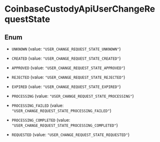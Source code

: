 
# CoinbaseCustodyApiUserChangeRequestState

## Enum


* `UNKNOWN` (value: `"USER_CHANGE_REQUEST_STATE_UNKNOWN"`)

* `CREATED` (value: `"USER_CHANGE_REQUEST_STATE_CREATED"`)

* `APPROVED` (value: `"USER_CHANGE_REQUEST_STATE_APPROVED"`)

* `REJECTED` (value: `"USER_CHANGE_REQUEST_STATE_REJECTED"`)

* `EXPIRED` (value: `"USER_CHANGE_REQUEST_STATE_EXPIRED"`)

* `PROCESSING` (value: `"USER_CHANGE_REQUEST_STATE_PROCESSING"`)

* `PROCESSING_FAILED` (value: `"USER_CHANGE_REQUEST_STATE_PROCESSING_FAILED"`)

* `PROCESSING_COMPLETED` (value: `"USER_CHANGE_REQUEST_STATE_PROCESSING_COMPLETED"`)

* `REQUESTED` (value: `"USER_CHANGE_REQUEST_STATE_REQUESTED"`)



